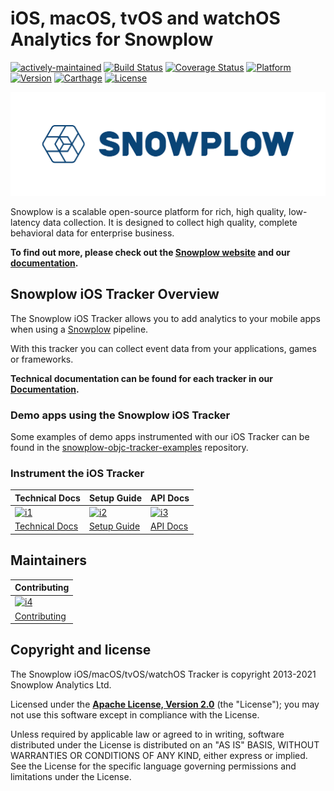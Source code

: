 # iOS, macOS, tvOS and watchOS Analytics for Snowplow

[![actively-maintained]][tracker-classificiation]
[![Build Status][gh-actions-image]][gh-actions]
[![Coverage Status][coveralls-image]][coveralls]
[![Platform][cocoa-plaform]][cocoadocs]
[![Version][cocoa-version]][cocoadocs]
[![Carthage][carthage-badge]][carthage]
[![License][license-image]][license]

![snowplow-logo](.github/media/snowplow_logo.png)

Snowplow is a scalable open-source platform for rich, high quality, low-latency data collection. It is designed to collect high quality, complete behavioral data for enterprise business.

**To find out more, please check out the [Snowplow website][website] and our [documentation][docs].**

## Snowplow iOS Tracker Overview

The Snowplow iOS Tracker allows you to add analytics to your mobile apps when using a [Snowplow][snowplow] pipeline.

With this tracker you can collect event data from your applications, games or frameworks.

**Technical documentation can be found for each tracker in our [Documentation][mobile-docs].**

### Demo apps using the Snowplow iOS Tracker

Some examples of demo apps instrumented with our iOS Tracker can be found in the [snowplow-objc-tracker-examples](https://github.com/snowplow-incubator/snowplow-objc-tracker-examples) repository.

### Instrument the iOS Tracker

| Technical Docs                      | Setup Guide                           | API Docs                            |
|-------------------------------------|---------------------------------------|-------------------------------------|
| [![i1][tech-docs-image]][tech-docs] | [![i2][setup-docs-image]][setup-docs] | [![i3][setup-docs-image]][api-docs] |
| [Technical Docs][tech-docs]         | [Setup Guide][setup-docs]             | [API Docs][api-docs]                | 

## Maintainers 

| Contributing                                 |
|----------------------------------------------|
| [![i4][contributing-image]](CONTRIBUTING.md) |
| [Contributing](CONTRIBUTING.md)              |

## Copyright and license

The Snowplow iOS/macOS/tvOS/watchOS Tracker is copyright 2013-2021 Snowplow Analytics Ltd.

Licensed under the **[Apache License, Version 2.0][license]** (the "License");
you may not use this software except in compliance with the License.

Unless required by applicable law or agreed to in writing, software
distributed under the License is distributed on an "AS IS" BASIS,
WITHOUT WARRANTIES OR CONDITIONS OF ANY KIND, either express or implied.
See the License for the specific language governing permissions and
limitations under the License.

[website]: https://snowplowanalytics.com
[snowplow]: https://github.com/snowplow/snowplow
[docs]: https://docs.snowplowanalytics.com/
[mobile-docs]: https://docs.snowplowanalytics.com/docs/collecting-data/collecting-from-own-applications/mobile-trackers/

[gh-actions]: https://github.com/snowplow/snowplow-objc-tracker/actions
[gh-actions-image]: https://github.com/snowplow/snowplow-objc-tracker/workflows/Build/badge.svg

[coveralls]: https://coveralls.io/github/snowplow/snowplow-objc-tracker?branch=master
[coveralls-image]: https://coveralls.io/repos/github/snowplow/snowplow-objc-tracker/badge.svg?branch=master

[license]: https://www.apache.org/licenses/LICENSE-2.0
[license-image]: https://img.shields.io/github/license/snowplow/snowplow-objc-tracker

[cocoadocs]: https://cocoadocs.org/docsets/SnowplowTracker
[cocoa-version]: https://cocoapod-badges.herokuapp.com/v/SnowplowTracker/badge.png
[cocoa-plaform]: https://cocoapod-badges.herokuapp.com/p/SnowplowTracker/badge.png

[carthage]: https://github.com/Carthage/Carthage
[carthage-badge]: https://img.shields.io/badge/Carthage-compatible-4BC51D.svg?style=flat

[setup-docs]: https://docs.snowplowanalytics.com/docs/collecting-data/collecting-from-own-applications/mobile-trackers/mobile-trackers-v3-0/quick-start-guide/#tab-ios-tracker
[setup-docs-image]: https://d3i6fms1cm1j0i.cloudfront.net/github/images/setup.png

[tech-docs]: https://docs.snowplowanalytics.com/docs/collecting-data/collecting-from-own-applications/mobile-trackers/mobile-trackers-v3-0/introduction/
[tech-docs-image]: https://d3i6fms1cm1j0i.cloudfront.net/github/images/techdocs.png

[api-docs]: https://snowplow.github.io/snowplow-objc-tracker/

[contributing-image]: https://d3i6fms1cm1j0i.cloudfront.net/github/images/contributing.png

[tracker-classificiation]: https://github.com/snowplow/snowplow/wiki/Tracker-Maintenance-Classification
[actively-maintained]: https://img.shields.io/static/v1?style=flat&label=Snowplow&message=Actively%20Maintained&color=6638b8&labelColor=9ba0aa&logo=data:image/png;base64,iVBORw0KGgoAAAANSUhEUgAAABAAAAAQCAMAAAAoLQ9TAAAAeFBMVEVMaXGXANeYANeXANZbAJmXANeUANSQAM+XANeMAMpaAJhZAJeZANiXANaXANaOAM2WANVnAKWXANZ9ALtmAKVaAJmXANZaAJlXAJZdAJxaAJlZAJdbAJlbAJmQAM+UANKZANhhAJ+EAL+BAL9oAKZnAKVjAKF1ALNBd8J1AAAAKHRSTlMAa1hWXyteBTQJIEwRgUh2JjJon21wcBgNfmc+JlOBQjwezWF2l5dXzkW3/wAAAHpJREFUeNokhQOCA1EAxTL85hi7dXv/E5YPCYBq5DeN4pcqV1XbtW/xTVMIMAZE0cBHEaZhBmIQwCFofeprPUHqjmD/+7peztd62dWQRkvrQayXkn01f/gWp2CrxfjY7rcZ5V7DEMDQgmEozFpZqLUYDsNwOqbnMLwPAJEwCopZxKttAAAAAElFTkSuQmCC
